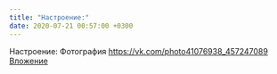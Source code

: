 ```yaml
---
title: "Настроение:"
date: 2020-07-21 00:57:00 +0300
---
```


Настроение:
Фотография
<a class="vk-attach" href="https://vk.com/photo41076938_457247089">https://vk.com/photo41076938_457247089</a>
<a class="vk-attach" href="https://vk.com/photo41076938_457247089">Вложение</a>
